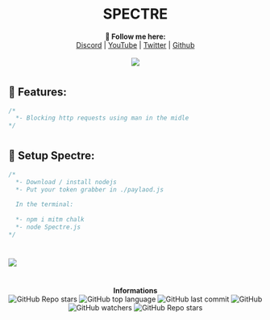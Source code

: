 <h1 align="center">SPECTRE</h1>
<p align="center">
  <b>🖤 Follow me here:</b><br>
  <a href="https://vu.fr/rca-discord">Discord</a> |
  <a href="https://www.youtube.com/channel/UC09GPm24_rdeOXa5KOmhDnw">YouTube</a> |
  <a href="https://twitter.com/its_vichy">Twitter</a> |
  <a href="https://github.com/Its-Vichy">Github</a>
  <br><br>
  <img src="https://steamuserimages-a.akamaihd.net/ugc/939465072079337699/A44A2D24BB987267F26C56440F51A0B468481222/">
</p>

#

## 🐺 Features:
```cs
/*
  *- Blocking http requests using man in the midle
*/
```

#

## 🐺 Setup Spectre:
```cs
/*
  *- Download / install nodejs
  *- Put your token grabber in ./paylaod.js
  
  In the terminal:
  
  *- npm i mitm chalk 
  *- node Spectre.js
*/
```

#

<img src='https://media.discordapp.net/attachments/855424266974527538/855432338723569704/Capture.PNG?width=705&height=493'>

#

<p align="center"> 
    <b>Informations</b><br>
    <img alt="GitHub Repo stars" src="https://img.shields.io/github/stars/Its-Vichy/Spectre?style=social">
    <img alt="GitHub top language" src="https://img.shields.io/github/languages/top/Its-Vichy/Spectre">
    <img alt="GitHub last commit" src="https://img.shields.io/github/last-commit/Its-Vichy/Spectre">
    <img alt="GitHub" src="https://img.shields.io/github/license/Its-Vichy/Spectre">
    <img alt="GitHub watchers" src="https://img.shields.io/github/watchers/Its-Vichy/Spectre?style=social">
    <img alt="GitHub Repo stars" src="https://img.shields.io/github/stars/Its-Vichy/Spectre?style=social">
</p>
